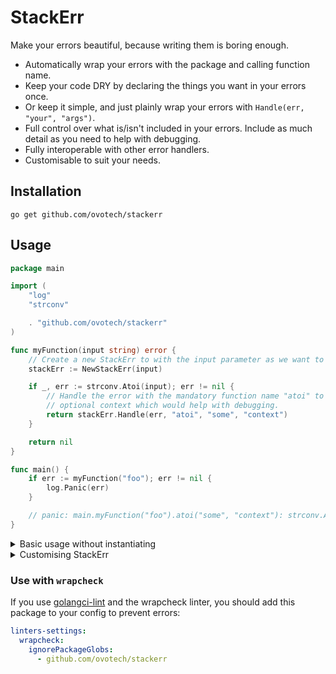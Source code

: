 # StackErr

Make your errors beautiful, because writing them is boring enough.

* Automatically wrap your errors with the package and calling function name.
* Keep your code DRY by declaring the things you want in your errors once.
* Or keep it simple, and just plainly wrap your errors with `Handle(err, "your", "args")`.
* Full control over what is/isn't included in your errors. Include as much detail as you need to help with debugging.
* Fully interoperable with other error handlers.
* Customisable to suit your needs.

## Installation

```shell
go get github.com/ovotech/stackerr
```

## Usage

```go
package main

import (
	"log"
	"strconv"

	. "github.com/ovotech/stackerr"
)

func myFunction(input string) error {
	// Create a new StackErr to with the input parameter as we want to know that in all of our errors.
	stackErr := NewStackErr(input)

	if _, err := strconv.Atoi(input); err != nil {
		// Handle the error with the mandatory function name "atoi" to tell us where the error came from, and some 
		// optional context which would help with debugging.
		return stackErr.Handle(err, "atoi", "some", "context")
	}

	return nil
}

func main() {
	if err := myFunction("foo"); err != nil {
		log.Panic(err)
	}

	// panic: main.myFunction("foo").atoi("some", "context"): strconv.Atoi: parsing "foo": invalid syntax
}
```

<details>
<summary>Basic usage without instantiating</summary>
You can use StackErr without instantiating it by using the Handle function by itself.

```go
package main

import (
	"log"
	"strconv"

	. "github.com/ovotech/stackerr"
)

func myFunction(input string) error {
	if _, err := strconv.Atoi(input); err != nil {
		return Handle(err, "atoi", input)
	}

	return nil
}

func main() {
	if err := myFunction("foo"); err != nil {
		log.Panic(err)
	}

	// panic: main.myFunction.atoi("foo"): strconv.Atoi: parsing "foo": invalid syntax
}
```

</details>


<details>
<summary>Customising StackErr</summary>
You can customise StackErr by instantiating a new struct, and then using Copy in functions you wish to use it in.

```go
package main

import (
	"log"
	"strconv"

	. "github.com/ovotech/stackerr"
)

var myStackErr = StackErr{
	Separator:   " -> ",
	Punctuation: "\'",
}

func myFunction(input string) error {
	stackErr := myStackErr.Copy(input)

	if _, err := strconv.Atoi(input); err != nil {
		return stackErr.Handle(err, "atoi", "hello", "world")
	}

	return nil
}

func main() {
	if err := myFunction("foo"); err != nil {
		log.Panic(err)
	}

	// Note the punctuation and separator:
	// panic: main.myFunction('foo').atoi('hello', 'world') -> strconv.Atoi: parsing "foo": invalid syntax
}
```

</details>

### Use with `wrapcheck`

If you use [golangci-lint](https://github.com/golangci/golangci-lint) and the wrapcheck linter, you should add this
package to your config to prevent errors:

```yaml
linters-settings:
  wrapcheck:
    ignorePackageGlobs:
      - github.com/ovotech/stackerr
```
